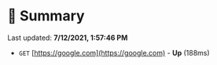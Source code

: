 # 📖 Summary
Last updated: **7/12/2021, 1:57:46 PM**

- `GET` [https://google.com](https://google.com) - **Up** (188ms)
